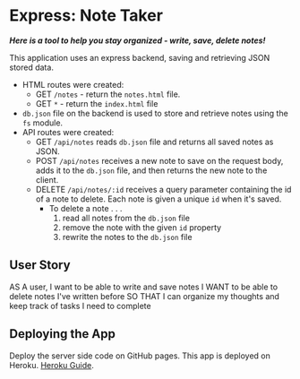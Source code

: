 # Express: Note Taker

***Here is a tool to help you stay organized - write, save, delete notes!***

This application uses an express backend, saving and retrieving JSON stored data.
* HTML routes were created:
  * GET `/notes` - return the `notes.html` file.
  * GET `*` - return the `index.html` file
* `db.json` file on the backend is used to store and retrieve notes using the `fs` module.
* API routes were created:
  * GET `/api/notes` reads `db.json` file and returns all saved notes as JSON.
  * POST `/api/notes` receives a new note to save on the request body, adds it to the `db.json` file, and then returns the new note to the client.
  * DELETE `/api/notes/:id` receives a query parameter containing the id of a note to delete. Each note is given a unique `id` when it's saved. 
    * To delete a note . . .
      1. read all notes from the `db.json` file
      2. remove the note with the given `id` property
      3. rewrite the notes to the `db.json` file

## User Story

AS A user, I want to be able to write and save notes
I WANT to be able to delete notes I've written before
SO THAT I can organize my thoughts and keep track of tasks I need to complete

## Deploying the App

Deploy the server side code on GitHub pages. This app is deployed on Heroku. [Heroku Guide](../04-Supplemental/HerokuGuide.md).


